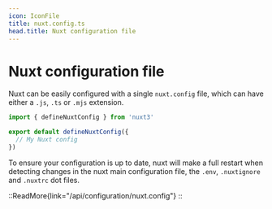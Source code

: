 ```yaml
---
icon: IconFile
title: nuxt.config.ts
head.title: Nuxt configuration file
---
```


# Nuxt configuration file

Nuxt can be easily configured with a single `nuxt.config` file, which can have either a `.js`, `.ts` or `.mjs` extension.

```ts
import { defineNuxtConfig } from 'nuxt3'

export default defineNuxtConfig({
  // My Nuxt config
})
```

To ensure your configuration is up to date, nuxt will make a full restart when detecting changes in the nuxt main configuration file, the `.env`, `.nuxtignore` and `.nuxtrc` dot files.

::ReadMore{link="/api/configuration/nuxt.config"}
::
